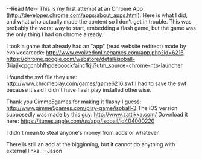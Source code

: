 --Read Me--
This is my first attempt at an Chrome App (http://developer.chrome.com/apps/about_apps.html). Here is what I did, and what who actually made the content so I don't get in trouble. This was probably the worst way to start, embedding a flash game, but the game was the only thing I had on chrome already.

I took a game that already had an "app" (read website redirect) made by evolvedarcade: http://www.evolvedonlinegames.com/app.php?id=6216
https://chrome.google.com/webstore/detail/isoball-3/iajlkcpgcnbhfhpdeooockfaincfkjjj?utm_source=chrome-ntp-launcher

I found the swf file they use: http://www.chromeplay.com/games/game6216.swf
I had to save the swf because it said I didn't have flash play installed otherwise.

Thank you Gimme5games for making it flashy I guess: http://www.gimme5games.com/play-game/isoball-3
The iOS version supposedly was made by this guy: http://www.zattikka.com/
Download it here: https://itunes.apple.com/us/app/isoball/id404000220

I didn't mean to steal anyone's money from adds or whatever.

There is still an add at the bigginning, but it cannot do anything with external links.
--Jason